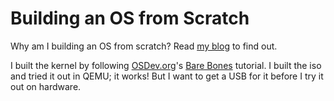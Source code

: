 # Building an OS from Scratch

Why am I building an OS from scratch? Read <a href="https://gitxandert.github.io/resume-portfolio/blogs/">my blog</a> to find out.

I built the kernel by following <a href="https://wiki.osdev.org/Expanded_Main_Page">OSDev.org</a>'s <a href="https://wiki.osdev.org/Bare_Bones">Bare Bones</a> tutorial. I built the iso and tried it out in QEMU; it works! But I want to get a USB for it before I try it out on hardware.
